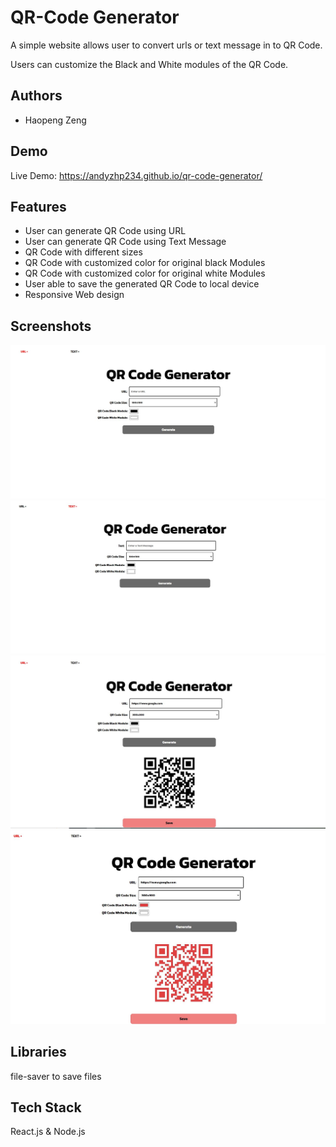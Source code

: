 
# QR-Code Generator

A simple website allows user to convert urls or text message in to QR Code.

Users can customize the Black and White modules of the QR Code.




## Authors

- Haopeng Zeng


## Demo

Live Demo: https://andyzhp234.github.io/qr-code-generator/


## Features

- User can generate QR Code using URL
- User can generate QR Code using Text Message
- QR Code with different sizes
- QR Code with customized color for original black Modules
- QR Code with customized color for original white Modules
- User able to save the generated QR Code to local device
- Responsive Web design


## Screenshots

<img src="./screen-shots/home.JPG" alt=""/>
<img src="./screen-shots/text.JPG" alt=""/>
<img src="./screen-shots/urls1.JPG" alt=""/>
<img src="./screen-shots/urls2.JPG" alt=""/>

## Libraries
file-saver to save files

## Tech Stack

React.js & Node.js

